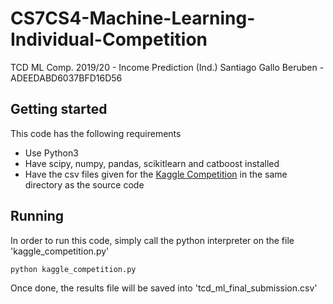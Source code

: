 # CS7CS4-Machine-Learning-Individual-Competition
TCD ML Comp. 2019/20 - Income Prediction (Ind.)
Santiago Gallo Beruben - ADEEDABD6037BFD16D56

## Getting started
This code has the following requirements
* Use Python3
* Have scipy, numpy, pandas, scikitlearn and catboost installed
* Have the csv files given for the [Kaggle Competition](https://www.kaggle.com/c/tcdml1920-income-ind/) in the same directory as the source code

## Running
In order to run this code, simply call the python interpreter on the file 'kaggle_competition.py'
```
python kaggle_competition.py 
```
Once done, the results file will be saved into 'tcd_ml_final_submission.csv'


